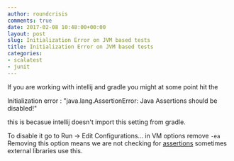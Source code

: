 ```yaml
---
author: roundcrisis
comments: true
date: 2017-02-08 10:48:00+00:00
layout: post
slug: Initialization Error on JVM based tests
title: Initialization Error on JVM based tests
categories:
- scalatest
- junit
---
```


If you are working with intellij and gradle you might at some point hit the 

Initialization error :
"java.lang.AssertionError: Java Assertions should be disabled!"

this is becasue intellij doesn't import this setting from gradle.

To disable it go to Run -> Edit Configurations... in VM options remove `-ea` 
Removing this option means we are not checking for [assertions](http://docs.oracle.com/javase/specs/jls/se8/html/jls-14.html#jls-14.10) sometimes external libraries use this.
